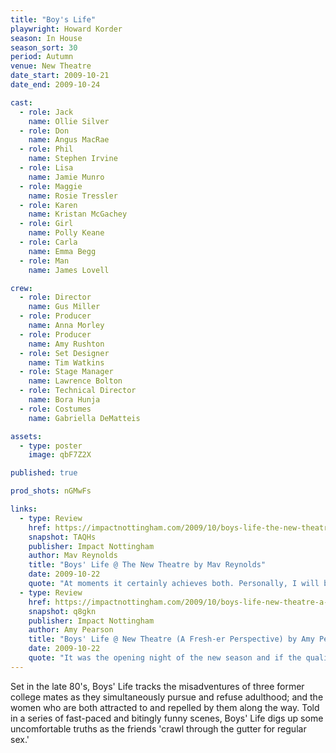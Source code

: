 ```yaml
---
title: "Boy's Life"
playwright: Howard Korder
season: In House
season_sort: 30
period: Autumn
venue: New Theatre
date_start: 2009-10-21
date_end: 2009-10-24

cast:
  - role: Jack
    name: Ollie Silver
  - role: Don
    name: Angus MacRae
  - role: Phil
    name: Stephen Irvine
  - role: Lisa
    name: Jamie Munro
  - role: Maggie
    name: Rosie Tressler
  - role: Karen
    name: Kristan McGachey
  - role: Girl
    name: Polly Keane
  - role: Carla
    name: Emma Begg
  - role: Man
    name: James Lovell

crew:
  - role: Director
    name: Gus Miller
  - role: Producer
    name: Anna Morley
  - role: Producer
    name: Amy Rushton
  - role: Set Designer
    name: Tim Watkins
  - role: Stage Manager
    name: Lawrence Bolton
  - role: Technical Director
    name: Bora Hunja
  - role: Costumes
    name: Gabriella DeMatteis

assets:
  - type: poster
    image: qbF7Z2X

published: true

prod_shots: nGMwFs

links:
  - type: Review
    href: https://impactnottingham.com/2009/10/boys-life-the-new-theatre-by-mav-reynolds/
    snapshot: TAQHs
    publisher: Impact Nottingham
    author: Mav Reynolds
    title: "Boys' Life @ The New Theatre by Mav Reynolds"
    date: 2009-10-22
    quote: "At moments it certainly achieves both. Personally, I will be returning at some point this week and I would advise anyone reading this to do so. I would love to see what they could have done with two more weeks."
  - type: Review
    href: https://impactnottingham.com/2009/10/boys-life-new-theatre-a-fresh-er-perspective-by-amy-pearson/
    snapshot: q8gkn
    publisher: Impact Nottingham
    author: Amy Pearson
    title: "Boys' Life @ New Theatre (A Fresh-er Perspective) by Amy Pearson"
    date: 2009-10-22
    quote: "It was the opening night of the new season and if the quality of production is this high already, things can only get better; this performance is only on until Saturday so you haven’t got long to make your mind up, but it shouldn’t take a second thought."
---
```


Set in the late 80's, Boys' Life tracks the misadventures of three former college mates as they simultaneously pursue and refuse adulthood; and the women who are both attracted to and repelled by them along the way. Told in a series of fast-paced and bitingly funny scenes, Boys' Life digs up some uncomfortable truths as the friends 'crawl through the gutter for regular sex.'
